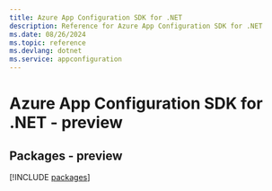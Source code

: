 ```yaml
---
title: Azure App Configuration SDK for .NET
description: Reference for Azure App Configuration SDK for .NET
ms.date: 08/26/2024
ms.topic: reference
ms.devlang: dotnet
ms.service: appconfiguration
---
```

# Azure App Configuration SDK for .NET - preview
## Packages - preview
[!INCLUDE [packages](app-configuration-index.md)]